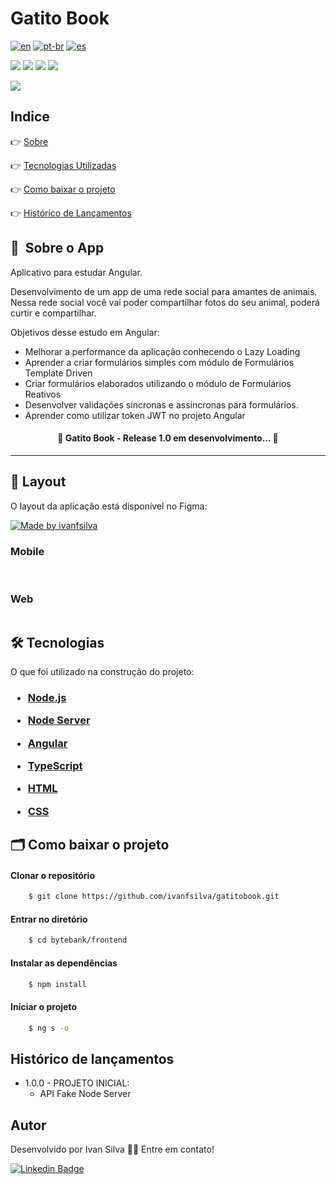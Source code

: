 # Gatito Book

[![en](https://img.shields.io/badge/lang-en-red.svg)](https://github.com/ivanfsilva/gatitobook/README.md)
[![pt-br](https://img.shields.io/badge/lang-pt--br-green.svg)](https://github.com/ivanfsilva/gatitobook/README.pt-br.md)
[![es](https://img.shields.io/badge/lang-es-yellow.svg)](https://github.com/ivanfsilva/gatitobook/README.es.md)



![](https://img.shields.io/github/issues/ivanfsilva/gatitobook)
![](https://img.shields.io/github/forks/ivanfsilva/gatitobook)
![](https://img.shields.io/github/stars/ivanfsilva/gatitobook)
![](https://img.shields.io/github/license/ivanfsilva/gatitobook)


![](https://img.shields.io/badge/STATUS-EM_DESENVOLVIMENTO-red)

## Indice

👉 [Sobre](#-sobre-o-app)

👉 [Tecnologias Utilizadas](#-tecnologias)

👉 [Como baixar o projeto](#-como-baixar-o-projeto)

👉 [Histórico de Lançamentos](#histórico-de-lançamentos)

## 🔖&nbsp; Sobre o App

Aplicativo para estudar Angular. 

Desenvolvimento de um app de uma rede social para amantes de animais. Nessa rede social você vai poder compartilhar fotos do seu animal, poderá curtir e compartilhar.

Objetivos desse estudo em Angular: 
* Melhorar a performance da aplicação conhecendo o Lazy Loading
* Aprender a criar formulários simples com módulo de Formulários Template Driven
* Criar formulários elaborados utilizando o módulo de Formulários Reativos
* Desenvolver validações síncronas e assíncronas para formulários.
* Aprender como utilizar token JWT no projeto Angular

<h4 align="center"> 
	🚧  Gatito Book - Release 1.0 em desenvolvimento...  🚧
</h4>


---

## 🎨 Layout

O layout da aplicação está disponível no Figma:

<a href="https://www.figma.com/file/">
  <img alt="Made by ivanfsilva" src="https://img.shields.io/badge/Acessar%20Layout%20-Figma-%2304D361">
</a>


### Mobile

<p align="center">
  <img alt="" title="" src="" width="">

  <img alt="" title="" src="" width="">
</p>

### Web

<p align="center" style="display: flex; align-items: flex-start; justify-content: center;">
  <img alt="" title="" src="" width="">

  <img alt="" title="" src="" width="">
</p>


## 🛠 Tecnologias

O que foi utilizado na construção do projeto:

<h3>

* [Node.js](https://nodejs.org/en/)


* [Node Server](https://github.com/typicode/json-server#getting-started)


* [Angular](https://angular.io/)


* [TypeScript](https://www.typescriptlang.org/)


* [HTML](*)


* [CSS](*)


</h3>


## 🗂 Como baixar o projeto

#### Clonar o repositório

```bash
    $ git clone https://github.com/ivanfsilva/gatitobook.git
```

#### Entrar no diretório
```bash
    $ cd bytebank/frontend
```

#### Instalar as dependências

```bash
    $ npm install
```

#### Iniciar o projeto

```bash
    $ ng s -o
```

## Histórico de lançamentos

* 1.0.0 - PROJETO INICIAL:
  * API Fake Node Server
  
  
## Autor

Desenvolvido por Ivan Silva 👋🏽 Entre em contato!

[![Linkedin Badge](https://img.shields.io/badge/-IvanSilva-blue?style=flat-square&logo=Linkedin&logoColor=white&link=https://www.linkedin.com/in/ivanfsilva/)](https://www.linkedin.com/in/ivanfsilva/) 

